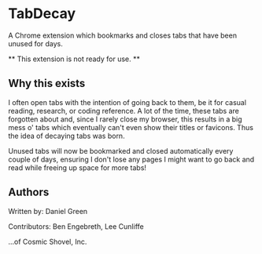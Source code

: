 TabDecay
========

A Chrome extension which bookmarks and closes tabs that have been unused for days.

** This extension is not ready for use. **

Why this exists
---------------

I often open tabs with the intention of going back to them, be it for casual reading, research, or coding reference.  A lot of the time, these tabs are forgotten about and, since I rarely close my browser, this results in a big mess o' tabs which eventually can't even show their titles or favicons.  Thus the idea of decaying tabs was born.

Unused tabs will now be bookmarked and closed automatically every couple of days, ensuring I don't lose any pages I might want to go back and read while freeing up space for more tabs!

Authors
-------

Written by: Daniel Green

Contributors: Ben Engebreth, Lee Cunliffe

...of Cosmic Shovel, Inc.
